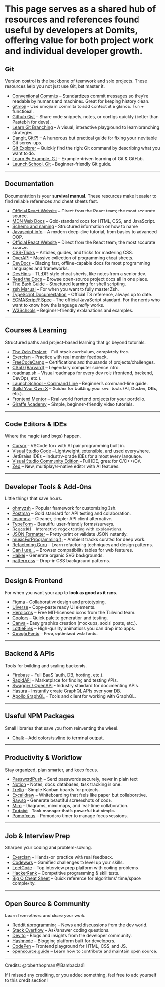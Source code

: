 
# This page serves as a shared hub of resources and references found useful by developers at Domits, offering value for both project work and individual developer growth.

## Git

Version control is the backbone of teamwork and solo projects. These resources help you not just use Git, but master it.

* [Conventional Commits](https://www.conventionalcommits.org/en/v1.0.0/) – Standardizes commit messages so they’re readable by humans and machines. Great for keeping history clean.
* [gitmoji](https://gitmoji.dev/) – Use emojis in commits to add context at a glance. Fun + functional.
* [Github Gist](https://gist.github.com/) – Share code snippets, notes, or configs quickly (better than Pastebin for devs).
* [Learn Git Branching](https://learngitbranching.js.org/) – A visual, interactive playground to learn branching strategies.
* [Dangit, Git!?!](https://dangitgit.com/en/) – A humorous but practical guide for fixing your inevitable Git screw-ups.
* [Git Explorer](https://git.gaozih.com/) – Quickly find the right Git command by describing what you want to do.
* [Learn By Example, Git](https://learnbyexample.github.io/curated_resources/git_and_github.html) – Example-driven learning of Git & GitHub.
* [Launch School, Git](https://launchschool.com/books/git) – Beginner-friendly Git guide.

---

## Documentation

Documentation is your **survival manual**. These resources make it easier to find reliable references and cheat sheets fast.
* [Official React Website](https://react.dev/) – Direct from the React team; the most accurate source.
* [MDN Web Docs](https://developer.mozilla.org/en-US/) – Gold-standard docs for HTML, CSS, and JavaScript.
* [Schema and naming](https://schema.org/docs/schemas.html) - Structured information on how to name
* [Javascript.info](https://javascript.info/) – A modern deep-dive tutorial, from basics to advanced OOP.
* [Official React Website](https://react.dev/) – Direct from the React team; the most accurate source.
* [CSS-Tricks](https://css-tricks.com/) – Articles, guides, and tricks for mastering CSS.
* [OverAPI](https://overapi.com/) – Massive collection of programming cheat sheets.
* [DevDocs](https://devdocs.io/) – Blazing fast, offline-capable docs for most programming languages and frameworks.
* [DevHints](https://devhints.io/) – TL;DR-style cheat sheets, like notes from a senior dev.
* [Read the Docs](https://about.readthedocs.com/?ref=app.readthedocs.org) – Browse open-source project docs all in one place.
* [The Bash Guide](https://guide.bash.academy/) – Structured learning for shell scripting.
* [zsh Manual](https://zsh.sourceforge.io/Doc/Release/index.html) – For when you want to fully master Zsh.
* [TypeScript Documentation](https://www.typescriptlang.org/) – Official TS reference, always up to date.
* [ECMAScript® Spec](https://tc39.es/ecma262/) – The official JavaScript standard. For the nerds who want to know how the language *really* works.
* [W3Schools](https://www.w3schools.com/) – Beginner-friendly explanations and examples.
---

## Courses & Learning

Structured paths and project-based learning that go beyond tutorials.

* [The Odin Project](https://www.theodinproject.com/) – Full-stack curriculum, completely free.
* [Exercism](https://exercism.org/) – Practice with real mentor feedback.
* [FreeCodeCamp](https://www.freecodecamp.org/) – Certifications and thousands of projects/challenges.
* [CS50 (Harvard)](https://cs50.harvard.edu/x/) – Legendary computer science intro.
* [roadmap.sh](https://roadmap.sh) – Visual roadmaps for every dev role (frontend, backend, DevOps, etc.).
* [Launch School – Command Line](https://launchschool.com/books/command_line) – Beginner’s command-line guide.
* [Build Your Own X](https://build-your-own-x.vercel.app/) – Guides for building your own tools (AI, Docker, DBs, etc.).
* [Frontend Mentor](https://www.frontendmentor.io/) – Real-world frontend projects for your portfolio.
* [Giraffe Academy](https://www.giraffeacademy.com/) – Simple, beginner-friendly video tutorials.

---

## Code Editors & IDEs

Where the magic (and bugs) happen.

* [Cursor](https://cursor.com/) – VSCode fork with AI pair programming built in.
* [Visual Studio Code](https://code.visualstudio.com/) – Lightweight, extensible, and used everywhere.
* [JetBrains IDEs](https://www.jetbrains.com/) – Industry-grade IDEs for almost every language.
* [Visual Studio Community Edition](https://visualstudio.microsoft.com/vs/community/) – Full IDE, great for C/C++/C#.
* [Zed](https://zed.dev/) – New, multiplayer-native editor with AI features.

---

## Developer Tools & Add-Ons

Little things that save hours.

* [ohmyzsh](https://github.com/ohmyzsh/ohmyzsh) – Popular framework for customizing Zsh.
* [Postman](https://www.postman.com/) – Gold standard for API testing and collaboration.
* [Insomnia](https://insomnia.rest/) – Cleaner, simpler API client alternative.
* [TypeForm](https://www.typeform.com/) – Beautiful user-friendly forms/surveys.
* [Regex101](https://regex101.com/) – Interactive regex testing with explanations.
* [JSON Formatter](https://jsonformatter.curiousconcept.com/) – Pretty-print or validate JSON instantly.
* [musicForProgramming();](https://musicforprogramming.net/latest/) – Ambient tracks curated for deep work.
* [Refactoring.Guru](https://refactoring.guru/) – Learn refactoring techniques and design patterns.
* [Can I use…](https://caniuse.com/) – Browser compatibility tables for web features.
* [Haikei](https://haikei.app/) – Generate organic SVG backgrounds.
* [pattern.css](https://bansal.io/pattern-css) – Drop-in CSS background patterns.

---

## Design & Frontend

For when you want your app to **look as good as it runs**.

* [Figma](https://www.figma.com/) – Collaborative design and prototyping.
* [Uiverse](https://uiverse.io/) – Copy-paste ready UI elements.
* [Heroicons](https://heroicons.com/) – Free MIT-licensed icons from the Tailwind team.
* [Coolors](https://coolors.co/) – Quick palette generation and testing.
* [Canva](https://www.canva.com/) – Easy graphics creation (mockups, social posts, etc.).
* [LottieFiles](https://lottiefiles.com/) – High-quality animations you can drop into apps.
* [Google Fonts](https://fonts.google.com/) – Free, optimized web fonts.

---

## Backend & APIs

Tools for building and scaling backends.

* [Firebase](https://firebase.google.com/) – Full BaaS (auth, DB, hosting, etc.).
* [RapidAPI](https://rapidapi.com/) – Marketplace for finding and testing APIs.
* [Swagger / OpenAPI](https://swagger.io/) – Industry standard for documenting APIs.
* [Hasura](https://hasura.io/) – Instantly create GraphQL APIs over your DB.
* [Apollo GraphQL](https://www.apollographql.com/) – Tools and client for working with GraphQL.

---

## Useful NPM Packages

Small libraries that save you from reinventing the wheel.

* [Chalk](https://www.npmjs.com/package/chalk) – Add colors/styling to terminal output.

---

## Productivity & Workflow

Stay organized, plan smarter, and keep focus.

* [PasswordPush](https://eu.pwpush.com/) – Send passwords securely, never in plain text.
* [Notion](https://www.notion.so/) – Notes, docs, databases, task tracking in one.
* [Trello](https://trello.com/) – Simple Kanban boards for projects.
* [Excalidraw](https://excalidraw.com/) – Whiteboarding that feels like paper, but collaborative.
* [Ray.so](https://ray.so/) – Generate beautiful screenshots of code.
* [Miro](https://miro.com/) – Diagrams, mind maps, and real-time collaboration.
* [Todoist](https://todoist.com/) – Task manager that’s powerful but simple.
* [Pomofocus](https://pomofocus.io/) – Pomodoro timer to manage focus sessions.


---

## Job & Interview Prep

Sharpen your coding and problem-solving.

* [Exercism](https://exercism.org/) – Hands-on practice with real feedback.
* [Codewars](https://www.codewars.com/) – Gamified challenges to level up your skills.
* [LeetCode](https://leetcode.com/) – Top interview prep platform with coding problems.
* [HackerRank](https://www.hackerrank.com/) – Competitive programming & skill tests.
* [Big O Cheat Sheet](https://www.bigocheatsheet.com/) – Quick reference for algorithms’ time/space complexity.

---

## Open Source & Community

Learn from others and share your work.

* [Reddit r/programming](https://www.reddit.com/r/programming/) – News and discussions from the dev world.
* [Stack Overflow](https://stackoverflow.com/) – Ask/answer coding questions.
* [Dev.to](https://dev.to/) – Blogs and insights from the developer community.
* [Hashnode](https://hashnode.com/) – Blogging platform built for developers.
* [CodePen](https://codepen.io/) – Frontend playground for HTML, CSS, and JS.
* [opensource.guide](https://opensource.guide/) – Learn how to contribute and maintain open source.

---

Credits:
@roberthopman
@Bambaclad1

If I missed any crediting, or you added something, feel free to add yourself to this credit section!



